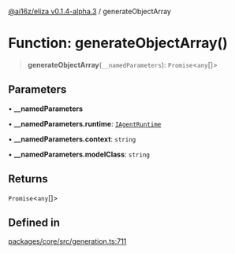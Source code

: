 [@ai16z/eliza v0.1.4-alpha.3](../index.md) / generateObjectArray

# Function: generateObjectArray()

> **generateObjectArray**(`__namedParameters`): `Promise`\<`any`[]\>

## Parameters

• **\_\_namedParameters**

• **\_\_namedParameters.runtime**: [`IAgentRuntime`](../interfaces/IAgentRuntime.md)

• **\_\_namedParameters.context**: `string`

• **\_\_namedParameters.modelClass**: `string`

## Returns

`Promise`\<`any`[]\>

## Defined in

[packages/core/src/generation.ts:711](https://github.com/ceasar28/TRUTH/blob/main/TRUTH_agent/packages/core/src/generation.ts#L711)
